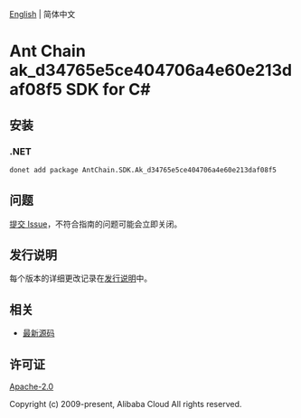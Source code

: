 [English](README.md) | 简体中文

# Ant Chain ak_d34765e5ce404706a4e60e213daf08f5 SDK for C#

## 安装

### .NET

```bash
donet add package AntChain.SDK.Ak_d34765e5ce404706a4e60e213daf08f5
```

## 问题

[提交 Issue](https://github.com/alipay/antchain-openapi-prod-sdk/issues/new)，不符合指南的问题可能会立即关闭。

## 发行说明

每个版本的详细更改记录在[发行说明](./ChangeLog.txt)中。

## 相关

* [最新源码](https://github.com/antchain-openapi-prod-sdk)

## 许可证

[Apache-2.0](http://www.apache.org/licenses/LICENSE-2.0)

Copyright (c) 2009-present, Alibaba Cloud All rights reserved.

